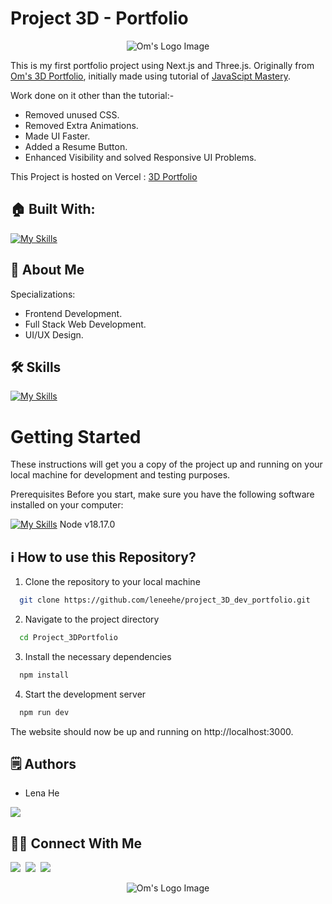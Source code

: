 # Project 3D - Portfolio

<p align="center">
  <img src="https://user-images.githubusercontent.com/78680563/227708528-0e803ddf-506e-4d8b-98bc-dd7bf0f1b518.png" alt="Om's Logo Image"/>
</p>

This is my first portfolio project using Next.js and Three.js. Originally from [Om's 3D Portfolio](https://github.com/omunite215/Project_3DPortfolio), initially made using tutorial of [JavaScipt Mastery](https://youtu.be/0fYi8SGA20k?feature=shared).

Work done on it other than the tutorial:-
- Removed unused CSS.
- Removed Extra Animations.
- Made UI Faster.
- Added a Resume Button.
- Enhanced Visibility and solved Responsive UI Problems.

This Project is hosted on Vercel : [3D Portfolio](https://project-3-d-portfolio-mu.vercel.app/)

## 🏠 Built With:

[![My Skills](https://skillicons.dev/icons?i=vscode,react,nextjs,threejs,tailwind,vercel)](https://skillicons.dev)


## 🚀 About Me
Specializations:
- Frontend Development.
- Full Stack Web Development.
- UI/UX Design.

## 🛠 Skills

[![My Skills](https://skillicons.dev/icons?i=html,css,sass,js,ts,angular,react,nextjs,bootstrap,tailwind,ruby,postgres,graphql,wordpress,git,threejs,d3,aws,figma,ps,ai)](https://skillicons.dev)


# Getting Started

These instructions will get you a copy of the project up and running on your local machine for development and testing purposes.

Prerequisites
Before you start, make sure you have the following software installed on your computer:

[![My Skills](https://skillicons.dev/icons?i=nodejs)](https://skillicons.dev) Node v18.17.0


## ℹ️ How to use this Repository?

1. Clone the repository to your local machine

```bash
  git clone https://github.com/leneehe/project_3D_dev_portfolio.git

```
2. Navigate to the project directory

```bash
  cd Project_3DPortfolio
```
3. Install the necessary dependencies
```bash
  npm install
```

4. Start the development server
```bash
  npm run dev
```

The website should now be up and running on http://localhost:3000.


## 🗒️ Authors
- Lena He

<p align="left">
  <a href="https://skillicons.dev">
    <a href="https://github.com/leneehe">
      <img src="https://skillicons.dev/icons?i=github" />
    </a>
  </a>
</p>

## 🙋‍♂️ Connect With Me

[<img src="https://skillicons.dev/icons?i=github" />](https://github.com/leneehe)&nbsp;
[<img src="https://skillicons.dev/icons?i=linkedin" />](https://www.linkedin.com/in/lenahe/)&nbsp;
[<img src="https://skillicons.dev/icons?i=devto" />](https://github.com/leneehe)

<p align="center">
  <img src="https://github.com/omunite215/Project_3DPortfolio/assets/78680563/2fcf609b-e802-4fec-8c82-8f55fd043437" alt="Om's Logo Image"/>
</p>
